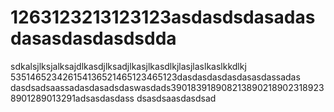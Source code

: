 # 1263123213123123asdasdsdasadasdasasdasdasdsdda
sdkalsjlksjalksajdlkasdjlksadjlkasjlkasdlkjlasjlaslkaslkkdlkj
535146523426154136521465123465123dasdasdasdasdasasdassadas
dasdsadsaassadasdasadsdaswasdads3901839189082138902189023189238901289013291adsasdasdass
dsasdsaasdasdsad